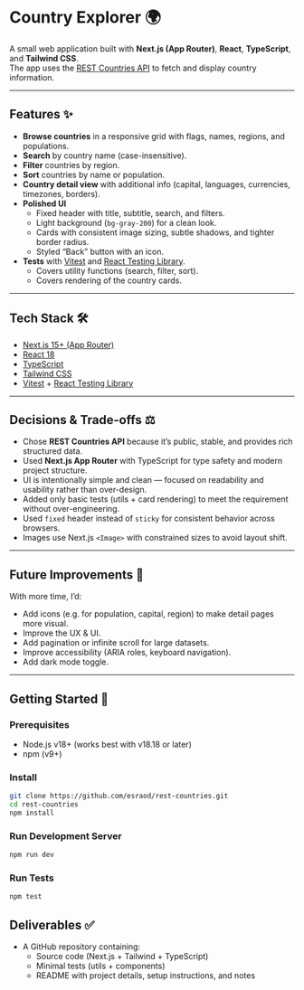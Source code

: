 # Country Explorer 🌍

A small web application built with **Next.js (App Router)**, **React**, **TypeScript**, and **Tailwind CSS**.  
The app uses the [REST Countries API](https://restcountries.com/) to fetch and display country information.

---

## Features ✨

- **Browse countries** in a responsive grid with flags, names, regions, and populations.
- **Search** by country name (case-insensitive).
- **Filter** countries by region.
- **Sort** countries by name or population.
- **Country detail view** with additional info (capital, languages, currencies, timezones, borders).
- **Polished UI**
  - Fixed header with title, subtitle, search, and filters.
  - Light background (`bg-gray-200`) for a clean look.
  - Cards with consistent image sizing, subtle shadows, and tighter border radius.
  - Styled “Back” button with an icon.
- **Tests** with [Vitest](https://vitest.dev/) and [React Testing Library](https://testing-library.com/).
  - Covers utility functions (search, filter, sort).
  - Covers rendering of the country cards.

---

## Tech Stack 🛠️

- [Next.js 15+ (App Router)](https://nextjs.org/)
- [React 18](https://react.dev/)
- [TypeScript](https://www.typescriptlang.org/)
- [Tailwind CSS](https://tailwindcss.com/)
- [Vitest](https://vitest.dev/) + [React Testing Library](https://testing-library.com/)

---

## Decisions & Trade-offs ⚖️

- Chose **REST Countries API** because it’s public, stable, and provides rich structured data.
- Used **Next.js App Router** with TypeScript for type safety and modern project structure.
- UI is intentionally simple and clean — focused on readability and usability rather than over-design.
- Added only basic tests (utils + card rendering) to meet the requirement without over-engineering.
- Used `fixed` header instead of `sticky` for consistent behavior across browsers.
- Images use Next.js `<Image>` with constrained sizes to avoid layout shift.

---

## Future Improvements 🔮

With more time, I’d:

- Add icons (e.g. for population, capital, region) to make detail pages more visual.
- Improve the UX & UI.
- Add pagination or infinite scroll for large datasets.
- Improve accessibility (ARIA roles, keyboard navigation).
- Add dark mode toggle.

---

## Getting Started 🚀

### Prerequisites

- Node.js v18+ (works best with v18.18 or later)
- npm (v9+)

### Install

```bash
git clone https://github.com/esraod/rest-countries.git
cd rest-countries
npm install
```

### Run Development Server

```bash
npm run dev
```

### Run Tests

```bash
npm test
```

## Deliverables ✅

- A GitHub repository containing:
  - Source code (Next.js + Tailwind + TypeScript)
  - Minimal tests (utils + components)
  - README with project details, setup instructions, and notes
